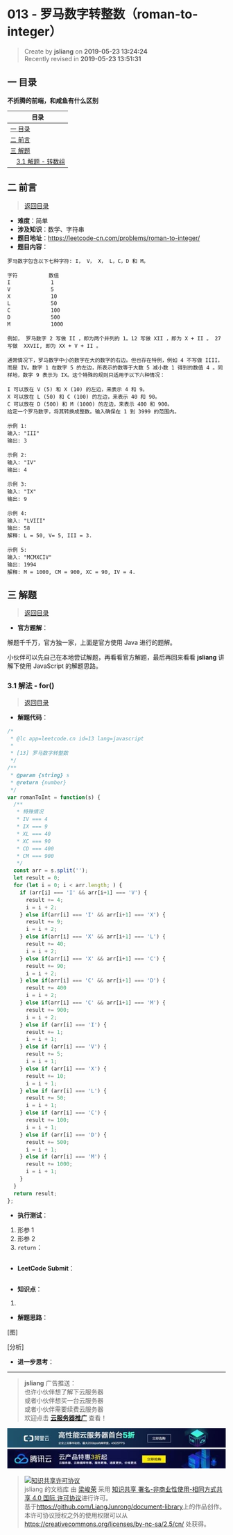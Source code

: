 013 - 罗马数字转整数（roman-to-integer）
===

> Create by **jsliang** on **2019-05-23 13:24:24**  
> Recently revised in **2019-05-23 13:51:31**

## <a name="chapter-one" id="chapter-one">一 目录</a>

**不折腾的前端，和咸鱼有什么区别**

| 目录 |
| --- | 
| [一 目录](#chapter-one) | 
| <a name="catalog-chapter-two" id="catalog-chapter-two"></a>[二 前言](#chapter-two) |
| <a name="catalog-chapter-three" id="catalog-chapter-three"></a>[三 解题](#chapter-three) |
| &emsp;[3.1 解题 - 转数组](#chapter-three) |

## <a name="chapter-two" id="chapter-two">二 前言</a>

> [返回目录](#chapter-one)

* **难度**：简单
* **涉及知识**：数学、字符串
* **题目地址**：https://leetcode-cn.com/problems/roman-to-integer/
* **题目内容**：

```
罗马数字包含以下七种字符: I， V， X， L，C，D 和 M。

字符          数值
I             1
V             5
X             10
L             50
C             100
D             500
M             1000

例如， 罗马数字 2 写做 II ，即为两个并列的 1。12 写做 XII ，即为 X + II 。 27 写做  XXVII, 即为 XX + V + II 。

通常情况下，罗马数字中小的数字在大的数字的右边。但也存在特例，例如 4 不写做 IIII，而是 IV。数字 1 在数字 5 的左边，所表示的数等于大数 5 减小数 1 得到的数值 4 。同样地，数字 9 表示为 IX。这个特殊的规则只适用于以下六种情况：

I 可以放在 V (5) 和 X (10) 的左边，来表示 4 和 9。
X 可以放在 L (50) 和 C (100) 的左边，来表示 40 和 90。 
C 可以放在 D (500) 和 M (1000) 的左边，来表示 400 和 900。
给定一个罗马数字，将其转换成整数。输入确保在 1 到 3999 的范围内。

示例 1:
输入: "III"
输出: 3

示例 2:
输入: "IV"
输出: 4

示例 3:
输入: "IX"
输出: 9

示例 4:
输入: "LVIII"
输出: 58
解释: L = 50, V= 5, III = 3.

示例 5:
输入: "MCMXCIV"
输出: 1994
解释: M = 1000, CM = 900, XC = 90, IV = 4.
```

## <a name="chapter-three" id="chapter-threed">三 解题</a>

> [返回目录](#chapter-one)

* **官方题解**：

解题千千万，官方独一家，上面是官方使用 Java 进行的题解。

小伙伴可以先自己在本地尝试解题，再看看官方解题，最后再回来看看 **jsliang** 讲解下使用 JavaScript 的解题思路。

### <a name="chapter-three-one" id="chapter-three-one">3.1 解法 - for()</a>

> [返回目录](#chapter-one)

* **解题代码**：

```js
/*
 * @lc app=leetcode.cn id=13 lang=javascript
 *
 * [13] 罗马数字转整数
 */
/**
 * @param {string} s
 * @return {number}
 */
var romanToInt = function(s) {
  /**
   * 特殊情况
   * IV === 4
   * IX === 9
   * XL === 40
   * XC === 90
   * CD === 400
   * CM === 900
   */
  const arr = s.split('');
  let result = 0;
  for (let i = 0; i < arr.length; ) {
    if (arr[i] === 'I' && arr[i+1] === 'V') {
      result += 4;
      i = i + 2;
    } else if(arr[i] === 'I' && arr[i+1] === 'X') {
      result += 9;
      i = i + 2;
    } else if(arr[i] === 'X' && arr[i+1] === 'L') {
      result += 40;
      i = i + 2;
    } else if(arr[i] === 'X' && arr[i+1] === 'C') {
      result += 90;
      i = i + 2;
    } else if(arr[i] === 'C' && arr[i+1] === 'D') {
      result += 400
      i = i + 2;
    } else if(arr[i] === 'C' && arr[i+1] === 'M') {
      result += 900;
      i = i + 2;
    } else if (arr[i] === 'I') {
      result += 1;
      i = i + 1;
    } else if (arr[i] === 'V') {
      result += 5;
      i = i + 1;
    } else if (arr[i] === 'X') {
      result += 10;
      i = i + 1;
    } else if (arr[i] === 'L') {
      result += 50;
      i = i + 1;
    } else if (arr[i] === 'C') {
      result += 100;
      i = i + 1;
    } else if (arr[i] === 'D') {
      result += 500;
      i = i + 1;
    } else if (arr[i] === 'M') {
      result += 1000;
      i = i + 1;
    }
  }
  return result;
};
```

* **执行测试**：

1. 形参 1
2. 形参 2
3. `return`：

```js

```

* **LeetCode Submit**：

```js

```

* **知识点**：

1. 

* **解题思路**：

[图]

[分析]

* **进一步思考**：

---

> **jsliang** 广告推送：  
> 也许小伙伴想了解下云服务器  
> 或者小伙伴想买一台云服务器  
> 或者小伙伴需要续费云服务器  
> 欢迎点击 **[云服务器推广](https://github.com/LiangJunrong/document-library/blob/master/other-library/Monologue/%E7%A8%B3%E9%A3%9F%E8%89%B0%E9%9A%BE.md)** 查看！

[![图](../../../public-repertory/img/z-small-seek-ali-3.jpg)](https://promotion.aliyun.com/ntms/act/qwbk.html?userCode=w7hismrh)
[![图](../../../public-repertory/img/z-small-seek-tencent-2.jpg)](https://cloud.tencent.com/redirect.php?redirect=1014&cps_key=49f647c99fce1a9f0b4e1eeb1be484c9&from=console)

> <a rel="license" href="http://creativecommons.org/licenses/by-nc-sa/4.0/"><img alt="知识共享许可协议" style="border-width:0" src="https://i.creativecommons.org/l/by-nc-sa/4.0/88x31.png" /></a><br /><span xmlns:dct="http://purl.org/dc/terms/" property="dct:title">jsliang 的文档库</span> 由 <a xmlns:cc="http://creativecommons.org/ns#" href="https://github.com/LiangJunrong/document-library" property="cc:attributionName" rel="cc:attributionURL">梁峻荣</a> 采用 <a rel="license" href="http://creativecommons.org/licenses/by-nc-sa/4.0/">知识共享 署名-非商业性使用-相同方式共享 4.0 国际 许可协议</a>进行许可。<br />基于<a xmlns:dct="http://purl.org/dc/terms/" href="https://github.com/LiangJunrong/document-library" rel="dct:source">https://github.com/LiangJunrong/document-library</a>上的作品创作。<br />本许可协议授权之外的使用权限可以从 <a xmlns:cc="http://creativecommons.org/ns#" href="https://creativecommons.org/licenses/by-nc-sa/2.5/cn/" rel="cc:morePermissions">https://creativecommons.org/licenses/by-nc-sa/2.5/cn/</a> 处获得。